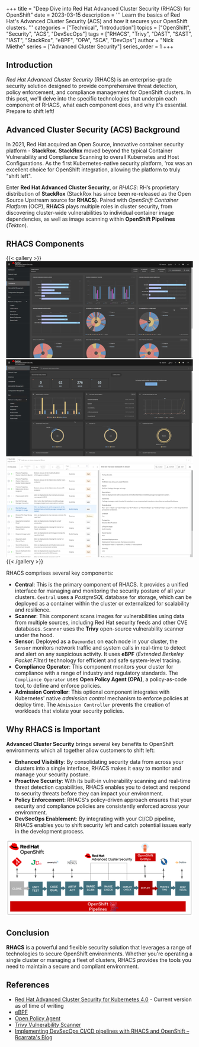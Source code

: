 +++
title = "Deep Dive into Red Hat Advanced Cluster Security (RHACS) for OpenShift"
date = 2023-03-15
description = '''
Learn the basics of Red Hat's Advanced Cluster Security (ACS) and how it secures your OpenShift clusters.
'''
categories = ["Technical", "Introduction"]
topics = ["OpenShift", "Security", "ACS", "DevSecOps"]
tags = ["RHACS", "Trivy", "DAST", "SAST", "IAST", "StackRox", "eBPF", "OPA", "SCA", "DevOps"]
author = "Nick Miethe"
series = ["Advanced Cluster Security"]
series_order = 1
+++

## Introduction

*Red Hat Advanced Cluster Security* (RHACS) is an enterprise-grade security solution designed to provide comprehensive threat detection, policy enforcement, and compliance management for OpenShift clusters. In this post, we'll delve into the specific technologies that underpin each component of RHACS, what each component does, and why it's essential. Prepare to shift left!

## Advanced Cluster Security (ACS) Background

In 2021, Red Hat acquired an Open Source, innovative container security platform - **StackRox**. **StackRox** moved beyond the typical Container Vulnerability and Compliance Scanning to overall Kubernetes and Host Configurations. As the first Kubernetes-native security platform, ‘rox was an excellent choice for OpenShift integration, allowing the platform to truly "shift left".

Enter **Red Hat Advanced Cluster Security**, or *RHACS*: RH’s proprietary distribution of **StackRox** (StackRox has since been re-released as the Open Source Upstream source for **RHACS**). Paired with *OpenShift Container Platform* (OCP), **RHACS** plays multiple roles in cluster security, from discovering cluster-wide vulnerabilities to individual container image dependencies, as well as image scanning within **OpenShift Pipelines** (*Tekton*).

## RHACS Components

{{< gallery >}}
  <img src="rhacs-dash-compliance.jpg" class="grid-w33"/>
  <img src="rhacs-dash-graphs.jpg" class="grid-w33"/>
  <img src="rhacs-policies.png" class="grid-w33"/>
{{< /gallery >}}

RHACS comprises several key components:

* **Central**: This is the primary component of RHACS. It provides a unified interface for managing and monitoring the security posture of all your clusters. `Central` uses a *PostgreSQL* database for storage, which can be deployed as a container within the cluster or externalized for scalability and resilience.
* **Scanner**: This component scans images for vulnerabilities using data from multiple sources, including Red Hat security feeds and other CVE databases. `Scanner` uses the **Trivy** open-source vulnerability scanner under the hood.
* **Sensor**: Deployed as a `DaemonSet` on each node in your cluster, the `Sensor` monitors network traffic and system calls in real-time to detect and alert on any suspicious activity. It uses **eBPF** (*Extended Berkeley Packet Filter)* technology for efficient and safe system-level tracing.
* **Compliance Operator**: This component monitors your cluster for compliance with a range of industry and regulatory standards. The `Compliance Operator` uses **Open Policy Agent (OPA)**, a policy-as-code tool, to define and enforce policies.
* **Admission Controller**: This optional component integrates with Kubernetes' native *admission control* mechanism to enforce policies at deploy time. The `Admission Controller` prevents the creation of workloads that violate your security policies.

## Why RHACS is Important

**Advanced Cluster Security** brings several key benefits to OpenShift environments which all together allow customers to shift left:

* **Enhanced Visibility**: By consolidating security data from across your clusters into a single interface, RHACS makes it easy to monitor and manage your security posture.
* **Proactive Security**: With its built-in vulnerability scanning and real-time threat detection capabilities, RHACS enables you to detect and respond to security threats before they can impact your environment.
* **Policy Enforcement**: RHACS's policy-driven approach ensures that your security and compliance policies are consistently enforced across your environment.
* **DevSecOps Enablement**: By integrating with your CI/CD pipeline, RHACS enables you to shift security left and catch potential issues early in the development process.

![](rhacs-pipeline.png)

## Conclusion

**RHACS** is a powerful and flexible security solution that leverages a range of technologies to secure OpenShift environments. Whether you're operating a single cluster or managing a fleet of clusters, RHACS provides the tools you need to maintain a secure and compliant environment.

## References

* [Red Hat Advanced Cluster Security for Kubernetes 4.0](https://docs.openshift.com/acs/4.0/welcome/index.html) - Current version as of time of writing
* [eBPF](https://ebpf.io/)
* [Open Policy Agent](https://www.openpolicyagent.org/)
* [Trivy Vulnerability Scanner](https://github.com/aquasecurity/trivy)
* [Implementing DevSecOps CI/CD pipelines with RHACS and OpenShift – Rcarrata's Blog](https://rcarrata.com/openshift/devsecops-1/)

